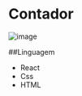 # Contador

![image](https://github.com/user-attachments/assets/e25ffd0e-1c24-4d07-a8cb-85275a0f9ffd)

##Linguagem
- React
- Css
- HTML
